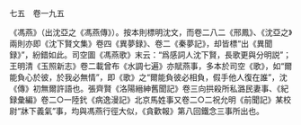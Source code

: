 七五　卷一九五

《馮燕》（出沈亞之《馮燕傳》）。按本則標明沈文，而卷二八二《邢鳳》、《沈亞之》兩則亦即《沈下賢文集》卷四《異夢録》、卷二《秦夢記》，却皆標“出《異聞録》”，紛錯如此。司空圖《馮燕歌》末云：“爲感詞人沈下賢，長歌更與分明説”；王明清《玉照新志》卷二載曾布《水調七遍》亦賦燕事，多本於司空《歌》，如“爾能負心於彼，於我必無情”，即《歌》之“爾能負彼必相負，假手他人復在誰”，沈《傳》初無爾許語也。張齊賢《洛陽縉紳舊聞記》卷三向拱殺所私潞民妻事、《紀録彙編》卷二○一陸釴《病逸漫記》北京馬姓事又卷二○二祝允明《前聞記》某校尉“牀下義氣”事，均與馮燕行徑大似，《貪歡報》第八回鐵念三事所出也。